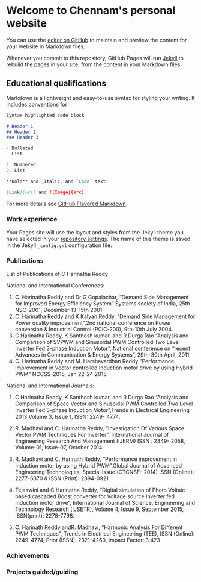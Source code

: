 # Welcome to Chennam's personal website

You can use the [editor on GitHub](https://github.com/harinatheee/chennam/edit/master/index.md) to maintain and preview the content for your website in Markdown files.

Whenever you commit to this repository, GitHub Pages will run [Jekyll](https://jekyllrb.com/) to rebuild the pages in your site, from the content in your Markdown files.

## Educational qualifications

Markdown is a lightweight and easy-to-use syntax for styling your writing. It includes conventions for

```markdown
Syntax highlighted code block

# Header 1
## Header 2
### Header 3

- Bulleted
- List

1. Numbered
2. List

**Bold** and _Italic_ and `Code` text

[Link](url) and ![Image](src)
```

For more details see [GitHub Flavored Markdown](https://guides.github.com/features/mastering-markdown/).

### Work experience

Your Pages site will use the layout and styles from the Jekyll theme you have selected in your [repository settings](https://github.com/harinatheee/chennam/settings). The name of this theme is saved in the Jekyll `_config.yml` configuration file.

### Publications

List of Publications of C Harinatha Reddy

National and International Conferences:
1.	C. Harinatha Reddy and Dr G Gopalachar, “Demand Side Management for Improved Energy Efficiency System” Systems society of India, 25th NSC-2001, December 13-15th 2001
2.	C. Harinatha Reddy and K Kalyan Reddy, “Demand Side Management for Power quality improvement”,2nd national conference on Power conversion & Industrial Control (PCIC-200), 9th-10th July 2004.
3.	C Harinatha Reddy, K Santhosh kumar, and R Durga Rao “Analysis and Comparison of SVPWM and Sinusoidal PWM Controlled Two Level Inverter Fed 3-phase Induction Motor”, National conference on “recent Advances in Communication & Energy Systems”, 29th-30th April, 2011.
4.	C. Harinatha Reddy and M. Harshavardhan Reddy “Performance improvement in Vector controlled Induction motor drive by using Hybrid PWM” NCCSS-2015, Jan 22-24 2015.

National and International Journals:
1.	C Harinatha Reddy, K Santhosh kumar, and R Durga Rao “Analysis and Comparison of Space Vector and Sinusoidal PWM Controlled Two Level Inverter Fed 3-phase Induction Motor”,Trends in Electrical Engineering 2013 Volume 3, Issue 1, ISSN: 2249- 4774.

2.	R. Madhavi and C. Harinatha Reddy, “Investigation Of Various Space Vector PWM  Techniques For Inverter”, International Journal of Engineering Research And Management (IJERM) ISSN : 2349- 2058, Volume-01, Issue-07, October 2014.

3.	R. Madhavi and  C. Harinath Reddy, “Performance improvement in Induction motor by using Hybrid PWM”,Global Journal of Advanced Engineering Technologies, Special Issue (CTCNSF- 2014) ISSN (Online): 2277-6370 & ISSN (Print): 2394-0921.

4.	Tejaswini and C Harinatha Reddy, “Digital simulation of Photo Voltaic based cascaded Boost converter for Voltage source Inverter fed Induction motor drive”, International Journal of Science, Engineering and Technology Research (IJSETR), Volume 4, Issue 9, September 2015, ISSN(print): 2278-7798.

5.	C. Harinath Reddy andR. Madhavi, "Harmonic Analysis For Different PWM Techniques", Trends in Electrical Engineering (TEE), ISSN (Online): 2249–4774, Print (ISSN): 2321–4260, Impact Factor: 3.423



### Achievements


### Projects guided/guiding




